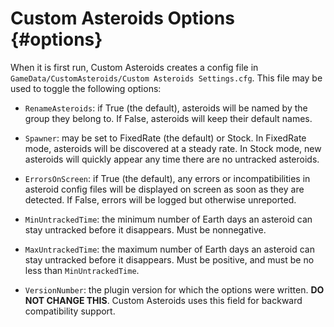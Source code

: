 Custom Asteroids Options                         {#options}
============

When it is first run, Custom Asteroids creates a config file in `GameData/CustomAsteroids/Custom Asteroids Settings.cfg`. This file may be used to toggle the following options:

* `RenameAsteroids`: if True (the default), asteroids will be named by the group they belong to. If False, asteroids will keep their default names.
* `Spawner`: may be set to FixedRate (the default) or Stock. In FixedRate mode, asteroids will be discovered at a steady rate. In Stock mode, new asteroids will quickly appear any time there are no untracked asteroids.
* `ErrorsOnScreen`: if True (the default), any errors or incompatibilities in asteroid config files will be displayed on screen as soon as they are detected. If False, errors will be logged but otherwise unreported.

* `MinUntrackedTime`: the minimum number of Earth days an asteroid can stay untracked before it disappears. Must be nonnegative.
* `MaxUntrackedTime`: the maximum number of Earth days an asteroid can stay untracked before it disappears. Must be positive, and must be no less than `MinUntrackedTime`.

* `VersionNumber`: the plugin version for which the options were written. **DO NOT CHANGE THIS**. Custom Asteroids uses this field for backward compatibility support.
